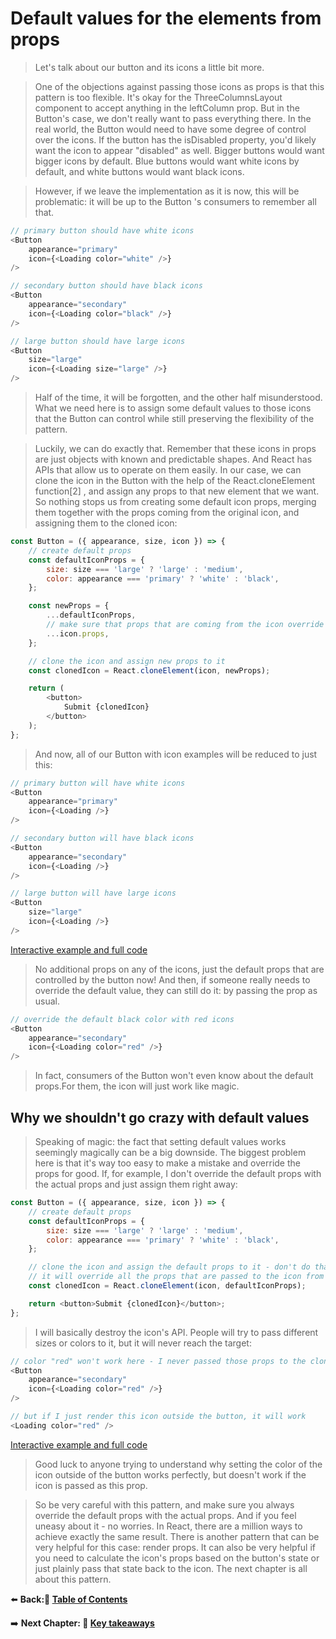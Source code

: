# Default values for the elements from props

> Let's talk about our button and its icons a little bit more.

> One of the objections against passing those icons as props is that this pattern is too flexible. It's okay for the ThreeColumnsLayout component to accept anything in the leftColumn prop. But in the Button's case, we don't really want to pass everything there. In the real world, the Button would need to have some degree of control over the icons. If the button has the isDisabled property, you'd likely want the icon to appear "disabled" as well. Bigger buttons would want bigger icons by default. Blue buttons would want white icons by default, and white buttons would want black icons.

> However, if we leave the implementation as it is now, this will be problematic: it will be up to the Button 's consumers to remember all that.

```Javascript
// primary button should have white icons
<Button
    appearance="primary"
    icon={<Loading color="white" />}
/>

// secondary button should have black icons
<Button
    appearance="secondary"
    icon={<Loading color="black" />}
/>

// large button should have large icons
<Button
    size="large"
    icon={<Loading size="large" />}
/>
```

> Half of the time, it will be forgotten, and the other half misunderstood. What we need here is to assign some default values to those icons that the Button can control while still preserving the flexibility of the pattern.

> Luckily, we can do exactly that. Remember that these icons in props are just objects with known and predictable shapes. And React has APIs that allow us to operate on them easily. In our case, we can clone the icon in the Button with the help of the React.cloneElement function[2] , and assign any props to that new element that we want. So nothing stops us from creating some default icon props, merging them together with the props coming from the original icon, and assigning them to the cloned icon:

```Javascript
const Button = ({ appearance, size, icon }) => {
    // create default props
    const defaultIconProps = {
        size: size === 'large' ? 'large' : 'medium',
        color: appearance === 'primary' ? 'white' : 'black',
    };

    const newProps = {
        ...defaultIconProps,
        // make sure that props that are coming from the icon override default if they exist
        ...icon.props,
    };

    // clone the icon and assign new props to it
    const clonedIcon = React.cloneElement(icon, newProps);

    return (
        <button>
            Submit {clonedIcon}
        </button>
    );
};
```

> And now, all of our Button with icon examples will be reduced to just this:

```Javascript
// primary button will have white icons
<Button
    appearance="primary"
    icon={<Loading />}
/>

// secondary button will have black icons
<Button
    appearance="secondary"
    icon={<Loading />}
/>

// large button will have large icons
<Button
    size="large"
    icon={<Loading />}
/>
```

[Interactive example and full code](https://advanced-react.com/examples/03/05)

> No additional props on any of the icons, just the default props that are controlled by the button now! And then, if someone really needs to override the default value, they can still do it: by passing the prop as usual.

```Javascript
// override the default black color with red icons
<Button
    appearance="secondary"
    icon={<Loading color="red" />}
/>
```

> In fact, consumers of the Button won't even know about the default props.For them, the icon will just work like magic.

## Why we shouldn't go crazy with default values

> Speaking of magic: the fact that setting default values works seemingly magically can be a big downside. The biggest problem here is that it's way too easy to make a mistake and override the props for good. If, for example, I don't override the default props with the actual props and just assign them right away:

```Javascript
const Button = ({ appearance, size, icon }) => {
    // create default props
    const defaultIconProps = {
        size: size === 'large' ? 'large' : 'medium',
        color: appearance === 'primary' ? 'white' : 'black',
    };

    // clone the icon and assign the default props to it - don't do that!
    // it will override all the props that are passed to the icon from the outside!
    const clonedIcon = React.cloneElement(icon, defaultIconProps);

    return <button>Submit {clonedIcon}</button>;
};
```

> I will basically destroy the icon's API. People will try to pass different sizes or colors to it, but it will never reach the target:

```Javascript
// color "red" won't work here - I never passed those props to the cloned icon
<Button
    appearance="secondary"
    icon={<Loading color="red" />}
/>

// but if I just render this icon outside the button, it will work
<Loading color="red" />
```

[Interactive example and full code](https://advanced-react.com/examples/03/06)

> Good luck to anyone trying to understand why setting the color of the icon outside of the button works perfectly, but doesn't work if the icon is passed as this prop.

> So be very careful with this pattern, and make sure you always override the default props with the actual props. And if you feel uneasy about it - no worries. In React, there are a million ways to achieve exactly the same result. There is another pattern that can be very helpful for this case: render props. It can also be very helpful if you need to calculate the icon's props based on the button's state or just plainly pass that state back to the icon. The next chapter is all about this pattern.

⬅️ **Back:📑 [Table of Contents](../../Readme.md)**

➡️ **Next Chapter: 🎯 [Key takeaways](./06-Key-Takeaways.md)**
